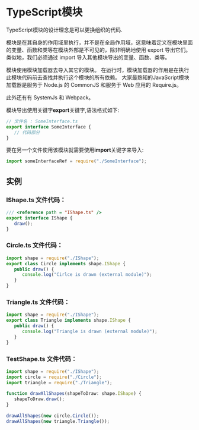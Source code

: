 # TypeScript模块

TypeScript模块的设计理念是可以更换组织的代码.

模块是在其自身的作用域里执行，并不是在全局作用域，这意味着定义在模块里面的变量、函数和类等在模块外部是不可见的，除非明确地使用 export 导出它们。类似地，我们必须通过 import 导入其他模块导出的变量、函数、类等。 

模块使用模块加载器去导入其它的模块。 在运行时，模块加载器的作用是在执行此模块代码前去查找并执行这个模块的所有依赖。 大家最熟知的JavaScript模块加载器是服务于 Node.js 的 CommonJS 和服务于 Web 应用的 Require.js。 

此外还有有 SystemJs 和 Webpack。 

模块导出使用关键字**export**关键字,语法格式如下:

```js
// 文件名 : SomeInterface.ts 
export interface SomeInterface { 
   // 代码部分
}
```

要在另一个文件使用该模块就需要使用**import**关键字来导入:

```js
import someInterfaceRef = require("./SomeInterface");
```

## **实例**

### IShape.ts 文件代码：

```js
/// <reference path = "IShape.ts" /> 
export interface IShape { 
   draw(); 
}
```

### Circle.ts 文件代码：

```js
import shape = require("./IShape"); 
export class Circle implements shape.IShape { 
   public draw() { 
      console.log("Cirlce is drawn (external module)"); 
   } 
}
```

### Triangle.ts 文件代码：

```js
import shape = require("./IShape"); 
export class Triangle implements shape.IShape { 
   public draw() { 
      console.log("Triangle is drawn (external module)"); 
   } 
}
```

### TestShape.ts 文件代码：

```js
import shape = require("./IShape"); 
import circle = require("./Circle"); 
import triangle = require("./Triangle");  
 
function drawAllShapes(shapeToDraw: shape.IShape) {
   shapeToDraw.draw(); 
} 
 
drawAllShapes(new circle.Circle()); 
drawAllShapes(new triangle.Triangle());
```

